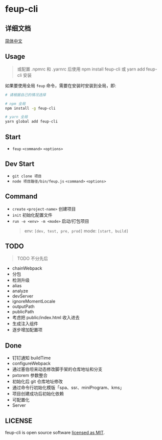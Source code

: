 # feup-cli

## 详细文档

[简体中文](https://www.feup.cn)

## Usage

> 或配置 .npmrc 和 .yarnrc 后使用 npm install feup-cli 或 yarn add feup-cli 安装

如果要使用全局 `feup` 命令，需要在安装时安装到全局，即:

```sh
# 请根据自己的情况选择

# npm 全局
npm install -g feup-cli

# yarn 全局
yarn global add feup-cli
```

## Start

- `feup` `<command>` `<options>`

## Dev Start

- `git clone 项目`
- `node 项目路径/bin/feup.js` `<command>` `<options>`

## Command

- `create` `<project-name>`
  创建项目
- `init`
  初始化配置文件
- `run -e <env> -m <mode>`
  启动/打包项目
  > env: `[dev, test, pre, prod]`
  > mode: `[start, build]`

## TODO

> TODO 不分先后

- chainWebpack
- 分包
- 检测升级
- alias
- analyze
- devServer
- ignoreMomentLocale
- outputPath
- publicPath
- 考虑把 public/index.html 收入进去
- 生成注入组件
- 逐步增加配置项

## Done

- 钉钉通知 buildTime
- configureWebpack
- 通过塞伯坦来动态修改脚手架的仓库地址和分支
- pxtorem 参数整合
- 初始化后 git 仓库地址修改
- 通过命令行初始化模版「spa、ssr、miniProgram、kms」
- 项目创建成功后初始化依赖
- 可配置化
- Server

## LICENSE

feup-cli is open source software [licensed as MIT](LICENSE.md).
